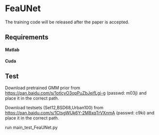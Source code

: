 # FeaUNet
The training code will be released after the paper is accepted.

## Requirements 
#### Matlab
#### Cuda

## Test
Download pretrained GMM prior from https://pan.baidu.com/s/1otlcyO3opPuZbJeifLgi-g (passwd: m03j) and place it in the correct path.

Download testsets (Set12,BSD68,Urban100) from https://pan.baidu.com/s/1CtsgWUk6Y-2M8xqTrVXnmA (passwd: c9ki) and place it in the correct path.

run main_test_FeaUNet.py
